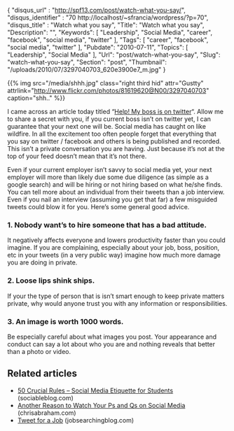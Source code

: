 {
	"disqus_url" : "http://spf13.com/post/watch-what-you-say/",
	"disqus_identifier" : "70 http://localhost/~sfrancia/wordpress/?p=70",
	"disqus_title" : "Watch what you say",
	"Title": "Watch what you say",
	"Description": "",
	"Keywords": [
		"Leadership",
		"Social Media",
		"career",
		"facebook",
		"social media",
		"twitter"
	],
	"Tags": [
		"career",
		"facebook",
		"social media",
		"twitter"
	],
	"Pubdate": "2010-07-11",
	"Topics": [
		"Leadership",
		"Social Media"
	],
	"Url": "post/watch-what-you-say",
	"Slug": "watch-what-you-say",
	"Section": "post",
	"Thumbnail": "/uploads/2010/07/3297040703_620e3900e7_m.jpg"
}

{{% img src="/media/shhh.jpg" class="right third hid" attr="Gustty" attrlink="http://www.flickr.com/photos/81619620@N00/3297040703" caption="shh.." %}}

I came across an article today titled “[Help! My boss is on
twitter](http://www.guardian.co.uk/media/pda/2009/nov/11/rules-if-boss-follows-you-on-twitter-etiquette)“.
Allow me to share a secret with you, if you current boss isn’t on
twitter yet, I can guarantee that your next one will be. Social media
has caught on like wildfire. In all the excitement too often people
forget that everything that you say on twitter / facebook and others is
being published and recorded. This isn’t a private conversation you are
having. Just because it’s not at the top of your feed doesn’t mean that
it’s not there.

Even if your current employer isn’t savvy to social media yet, your
next employer will more than likely due some due diligence (as simple as
a google search) and will be hiring or not hiring based on what he/she
finds. You can tell more about an individual from their tweets than a
job interview. Even if you nail an interview (assuming you get that far)
a few misguided tweets could blow it for you. Here’s some general good
advice.

### 1. Nobody want’s to hire someone that has a bad attitude.

It negatively affects everyone and lowers productivity faster than you
could imagine. If you are complaining, especially about your job, boss,
position, etc in your tweets (in a very public way) imagine how much
more damage you are doing in private.

### 2. Loose lips shink ships.

If your the type of person that is isn’t smart enough to keep private
matters private, why would anyone trust you with any information or
responsibilities.

### 3. An image is worth 1000 words.

Be especially careful about what images you post. Your appearance and
conduct can say a lot about who you are and nothing reveals that better
than a photo or video.

## Related articles
-   [50 Crucial Rules – Social Media Etiquette for
    Students](http://www.sociableblog.com/2010/04/01/50-crucial-rules-social-media-etiquette-for-students/)
    (sociableblog.com)
-   [Another Reason to Watch Your Ps and Qs on Social
    Media](http://chrisabraham.com/2010/04/30/another-reason-to-watch-your-ps-and-qs-on-social-media/)
    (chrisabraham.com)
-   [Tweet for a
    Job](http://jobsearchingblog.com/2010/05/04/tweet-for-a-job/)
    (jobsearchingblog.com)

